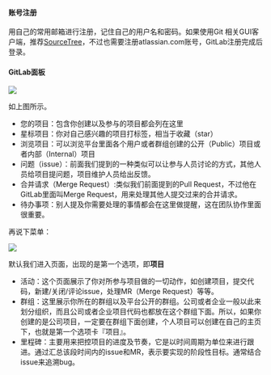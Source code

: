 #### 账号注册

用自己的常用邮箱进行注册，记住自己的用户名和密码。如果使用Git 相关GUI客户端，推荐[SourceTree](https://www.sourcetreeapp.com/)，不过也需要注册atlassian.com账号，GitLab注册完成后登录。

#### GitLab面板

![](https://ws3.sinaimg.cn/large/006tKfTcly1fj9wnlxqr1j317y0ei421.jpg)

如上图所示。

- 您的项目：包含你创建以及参与的项目都会列在这里
- 星标项目：你对自己感兴趣的项目打标签，相当于收藏（star）
- 浏览项目：可以浏览平台里面各个用户或者群组创建的公开（Public）项目或者内部（Internal）项目
- 问题（issue）：前面我们提到的一种类似可以让参与人员讨论的方式，其他人员给项目提问题，项目维护人员给出反馈。
- 合并请求（Merge Request）:类似我们前面提到的Pull Request，不过他在GitLab里面叫Merge Request，用来处理其他人提交过来的合并请求。
- 待办事项：别人提及你需要处理的事情都会在这里做提醒，这在团队协作里面很重要。

再说下菜单：

![](https://ws3.sinaimg.cn/large/006tKfTcly1fj9xg1e0ryj31840hmtao.jpg)

默认我们进入页面，出现的是第一个选项，即**项目**

- 活动：这个页面展示了你对所参与项目做的一切动作，如创建项目，提交代码，新建/关闭/评论issue，处理MR（Merge Request）等等。
- 群组：这里展示你所在的群组以及平台公开的群组。公司或者企业一般以此来划分组织，而且公司或者企业项目代码也都放在这个群组下面。所以，如果你创建的是公司项目，一定要在群组下面创建，个人项目可以创建在自己的主页下，也就是第一个选项卡『项目』。
- 里程碑：主要用来把控项目的进度及节奏，它是以时间周期为单位来进行跟进。通过汇总该段时间内的issue和MR，表示要实现的阶段性目标。通常结合issue来追溯bug。
